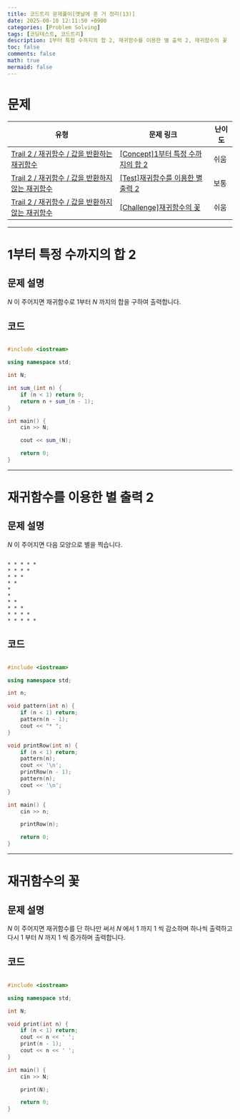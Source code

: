 ```yaml
---
title: 코드트리 문제풀이[옛날에 푼 거 정리(13)]
date: 2025-08-10 12:11:50 +0900
categories: [Problem Solving]
tags: [코딩테스트, 코드트리]
description: 1부터 특정 수까지의 합 2, 재귀함수를 이용한 별 출력 2, 재귀함수의 꽃
toc: false
comments: false
math: true
mermaid: false
---
```


# 문제

| 유형 | 문제 링크 | 난이도 |
| --- | --- | --- |
| [Trail 2 / 재귀함수 / 값을 반환하는 재귀함수](https://www.codetree.ai/trail-info/novice-mid/) | [[Concept]1부터 특정 수까지의 합 2](https://www.codetree.ai/trails/complete/curated-cards/intro-sum-from-1-to-a-certain-number-2/) | 쉬움 |
| [Trail 2 / 재귀함수 / 값을 반환하지 않는 재귀함수](https://www.codetree.ai/trail-info/novice-mid/) | [[Test]재귀함수를 이용한 별 출력 2](https://www.codetree.ai/trails/complete/curated-cards/test-star-output-with-recursive-function-2/) | 보통 |
| [Trail 2 / 재귀함수 / 값을 반환하지 않는 재귀함수](https://www.codetree.ai/trail-info/novice-mid/) | [[Challenge]재귀함수의 꽃](https://www.codetree.ai/trails/complete/curated-cards/challenge-the-flower-of-the-recursive-function/) | 쉬움 |

---------------------------------------

# 1부터 특정 수까지의 합 2

## 문제 설명

$N$ 이 주어지면 재귀함수로 1부터 $N$ 까지의 합을 구하여 출력합니다.

## 코드

```cpp

#include <iostream>

using namespace std;

int N;

int sum_(int n) {
    if (n < 1) return 0;
    return n + sum_(n - 1);
}

int main() {
    cin >> N;

    cout << sum_(N);

    return 0;
}

```

---------------------------------------

# 재귀함수를 이용한 별 출력 2

## 문제 설명

$N$ 이 주어지면 다음 모양으로 별을 찍습니다.

```

* * * * *
* * * *
* * *
* *
*
*
* *
* * *
* * * *
* * * * *

```

## 코드

```cpp

#include <iostream>

using namespace std;

int n;

void pattern(int n) {
    if (n < 1) return;
    pattern(n - 1);
    cout << "* ";
}

void printRow(int n) {
    if (n < 1) return;
    pattern(n);
    cout << '\n';
    printRow(n - 1);
    pattern(n);
    cout << '\n';
}

int main() {
    cin >> n;

    printRow(n);

    return 0;
}

```

---------------------------------------

# 재귀함수의 꽃

## 문제 설명

$N$ 이 주어지면 재귀함수를 단 하나만 써서 $N$ 에서 $1$ 까지 $1$ 씩 감소하며 하나씩 출력하고 다시 $1$ 부터 $N$ 까지 $1$ 씩 증가하며 출력합니다.

## 코드

```cpp

#include <iostream>

using namespace std;

int N;

void print(int n) {
    if (n < 1) return;
    cout << n << ' ';
    print(n - 1);
    cout << n << ' ';
}

int main() {
    cin >> N;

    print(N);

    return 0;
}

```
